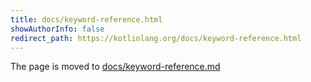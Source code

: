 ```yaml
---
title: docs/keyword-reference.html
showAuthorInfo: false
redirect_path: https://kotlinlang.org/docs/keyword-reference.html
---
```


The page is moved to [docs/keyword-reference.md](docs/keyword-reference.md)
